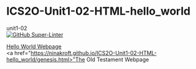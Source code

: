 # ICS2O-Unit1-02-HTML-hello_world
unit1-02
<br>
[![GitHub Super-Linter](https://github.com/ninaKroft/ICS2O-Unit1-02-HTML-hello_world/workflows/Lint%20Code%20Base/badge.svg)](https://github.com/marketplace/actions/super-linter)

<a href="https://ninakroft.github.io/ICS2O-Unit1-02-HTML-hello_world/">Hello World Webpage</a>
<br>
<a href="https://ninakroft.github.io/ICS2O-Unit1-02-HTML-hello_world/genesis.html>"The Old Testament Webpage</a>
